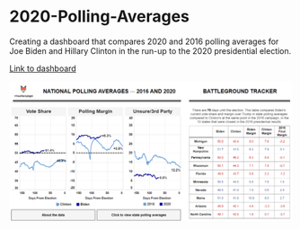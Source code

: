 # 2020-Polling-Averages

Creating a dashboard that compares 2020 and 2016 polling averages for Joe Biden and Hillary Clinton in the run-up to the 2020 presidential election.

[Link to dashboard](https://public.tableau.com/profile/ckelly2528#!/vizhome/PollingAverages/MAIN?publish=yes)

![Dashboard](https://github.com/ckelly17/2020-Polling-Averages/blob/master/misc/img2.png)
